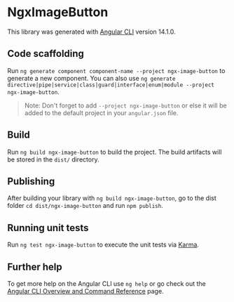 # NgxImageButton

This library was generated with [Angular CLI](https://github.com/angular/angular-cli) version 14.1.0.

## Code scaffolding

Run `ng generate component component-name --project ngx-image-button` to generate a new component. You can also use `ng generate directive|pipe|service|class|guard|interface|enum|module --project ngx-image-button`.
> Note: Don't forget to add `--project ngx-image-button` or else it will be added to the default project in your `angular.json` file. 

## Build

Run `ng build ngx-image-button` to build the project. The build artifacts will be stored in the `dist/` directory.

## Publishing

After building your library with `ng build ngx-image-button`, go to the dist folder `cd dist/ngx-image-button` and run `npm publish`.

## Running unit tests

Run `ng test ngx-image-button` to execute the unit tests via [Karma](https://karma-runner.github.io).

## Further help

To get more help on the Angular CLI use `ng help` or go check out the [Angular CLI Overview and Command Reference](https://angular.io/cli) page.
